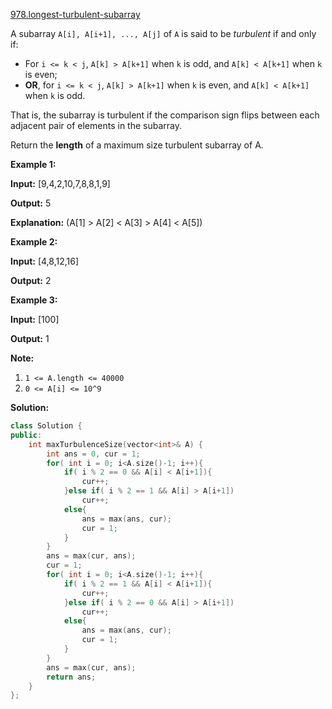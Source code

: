 [978.longest-turbulent-subarray](https://leetcode.com/problems/longest-turbulent-subarray/)  

A subarray `A[i], A[i+1], ..., A[j]` of `A` is said to be _turbulent_ if and only if:

*   For `i <= k < j`, `A[k] > A[k+1]` when `k` is odd, and `A[k] < A[k+1]` when `k` is even;
*   **OR**, for `i <= k < j`, `A[k] > A[k+1]` when `k` is even, and `A[k] < A[k+1]` when `k` is odd.

That is, the subarray is turbulent if the comparison sign flips between each adjacent pair of elements in the subarray.

Return the **length** of a maximum size turbulent subarray of A.

**Example 1:**

  
**Input:** \[9,4,2,10,7,8,8,1,9\]
  
**Output:** 5
  
**Explanation:** (A\[1\] > A\[2\] < A\[3\] > A\[4\] < A\[5\])
  

**Example 2:**

  
**Input:** \[4,8,12,16\]
  
**Output:** 2
  

**Example 3:**

  
**Input:** \[100\]
  
**Output:** 1
  

**Note:**

1.  `1 <= A.length <= 40000`
2.  `0 <= A[i] <= 10^9`  



**Solution:**  

```cpp
class Solution {
public:
    int maxTurbulenceSize(vector<int>& A) {
        int ans = 0, cur = 1;
        for( int i = 0; i<A.size()-1; i++){
            if( i % 2 == 0 && A[i] < A[i+1]){
                cur++;
            }else if( i % 2 == 1 && A[i] > A[i+1])
                cur++;
            else{
                ans = max(ans, cur);
                cur = 1;
            }
        }
        ans = max(cur, ans);
        cur = 1;
        for( int i = 0; i<A.size()-1; i++){
            if( i % 2 == 1 && A[i] < A[i+1]){
                cur++;
            }else if( i % 2 == 0 && A[i] > A[i+1])
                cur++;
            else{
                ans = max(ans, cur);
                cur = 1;
            }
        }
        ans = max(cur, ans);
        return ans;
    }
};
```
      